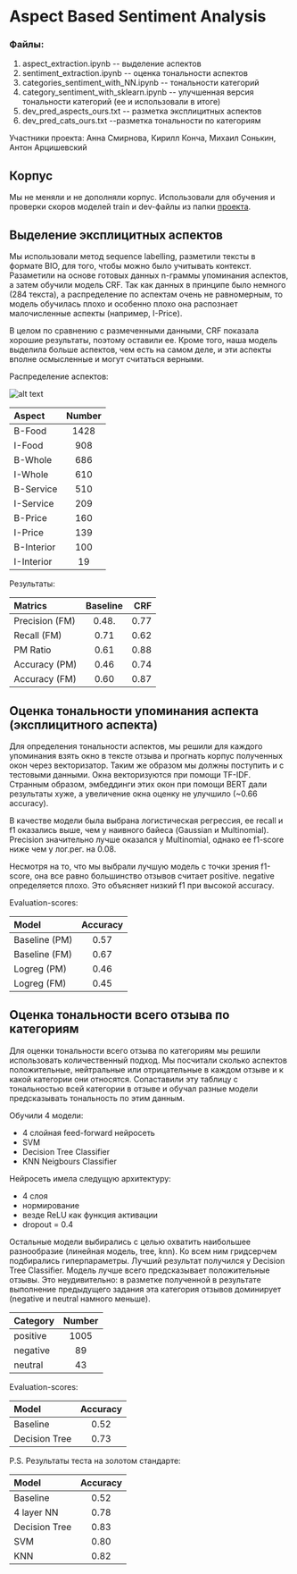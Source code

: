 # Aspect Based Sentiment Analysis
### Файлы:
1) aspect_extraction.ipynb -- выделение аспектов
2) sentiment_extraction.ipynb -- оценка тональности аспектов
3) categories_sentiment_with_NN.ipynb -- тональности категорий
4) category_sentiment_with_sklearn.ipynb -- улучшенная версия тональности категорий (ее и использовали в итоге)
5) dev_pred_aspects_ours.txt -- разметка эксплицитных аспектов
6) dev_pred_cats_ours.txt --разметка тональности по категориям 

Участники проекта: Анна Смирнова, Кирилл Конча, Михаил Сонькин, Антон Арцишевский

## Корпус

Мы не меняли и не дополняли корпус. Использовали для обучения и проверки скоров моделей train и dev-файлы из папки [проекта](https://github.com/named-entity/hse-nlp/tree/master/4th_year/Project).

## Выделение эксплицитных аспектов

Мы использовали метод sequence labelling, разметили тексты в формате BIO, для того, чтобы можно было учитывать контекст. Разаметили на основе готовых данных n-граммы упоминания аспектов, а затем обучили модель CRF. Так как данных в принципе было немного (284 текста), а распределение по аспектам очень не равномерным, то модель обучилась плохо и особенно плохо она распознает малочисленные аспекты (например, I-Price). 

В целом по сравнению с размеченными данными, CRF показала хорошие результаты, поэтому оставили ее. Кроме того, наша модель выделила больше аспектов, чем есть на самом деле, и эти аспекты вполне осмысленные и могут считаться верными.

Распределение аспектов:

![alt text](https://sun9-67.userapi.com/impg/zZGVO7XSKFiplvAgxGTpsjlCh7WYMi63vyP7HA/D0fWPsuQkwM.jpg?size=704x483&quality=96&sign=20712793d33f84196cd343484532de19&type=album![image](https://user-images.githubusercontent.com/42929201/147552556-22256d93-7404-4d87-a6a0-8fec2aaa5d7b.png))

| Aspect        |     Number      |   
|:------------- |:---------------:| 
| B-Food        |  1428           |   
| I-Food        |  908            |   
| B-Whole       |  686            |   
| I-Whole       |  610            |    
| B-Service     |  510           |     
| I-Service     |  209            |     
| B-Price       |  160            |     
| I-Price       |  139             |     
| B-Interior    |  100            |     
| I-Interior    |  19            |     

Результаты:

| Matrics       | Baseline        | CRF          |
|:------------- |:---------------:| -------------:|
| Precision (FM)|  0.48.          |     0.77      |
| Recall (FM)   |  0.71           |     0.62      |
| PM Ratio      |  0.61           |     0.88      |
| Accuracy (PM) |  0.46           |     0.74      |
| Accuracy (FM) |  0.60           |     0.87      |

## Оценка тональности упоминания аспекта (эксплицитного аспекта)

Для определения тональности аспектов, мы решили для каждого упоминания взять окно в тексте отзыва и прогнать корпус полученных окон через векторизатор. Таким же образом мы должны поступить и с тестовыми данными.
Окна векторизуются при помощи TF-IDF. Странным образом, эмбеддинги этих окон при помощи BERT дали результаты хуже, а увеличение окна оценку не улучшило (~0.66 accuracy).

В качестве модели была выбрана логистическая регрессия, ее recall и f1 оказались выше, чем у наивного байеса (Gaussian и Multinomial). Precision значительно лучше оказался у Multinomial, однако ее f1-score ниже чем у лог.рег. на 0.08.

Несмотря на то, что мы выбрали лучшую модель с точки зрения f1-score, она все равно большинство отзывов считает positive. negative определяется плохо. Это объясняет низкий f1 при высокой accuracy.

Evaluation-scores:

| Model     | Accuracy       | 
|:------------- |:---------------:|
| Baseline (PM) |  0.57         |    
| Baseline (FM)  |   0.67      | 
| Logreg (PM)    |  0.46           |    
| Logreg (FM)    |  0.45           |




## Оценка тональности всего отзыва по категориям

Для оценки тональности всего отзыва по категориям мы решили использовать количественный подход. Мы посчитали сколько аспектов положительные, нейтральные или отрицательные в каждом отзыве и к какой категории они относятся. Сопаставили эту таблицу с тональностью всей категории в отзыве и обучал разные модели предсказывать тональность по этим данным.

Обучили 4 модели:
* 4 слойная feed-forward нейросеть
* SVM
* Decision Tree Classifier
* KNN Neigbours Classifier

Нейросеть имела следущую архитектуру:
* 4 слоя
* нормирование
* везде ReLU как функция активации
* dropout = 0.4

Остальные модели выбирались с целью охватить наибольшее разнообразие (линейная модель, tree, knn). Ко всем ним гридсерчем подбирались гиперпараметры. Лучший результат получился у Decision Tree Classifier. Модель лучше всего предсказывает положительные отзывы. Это неудивительно: в разметке полученной в результате выполнение предыдущего задания эта категория отзывов доминирует (negative и neutral намного меньше).

| Category      |        Number   | 
|:------------- |:---------------:|
| positive|  1005          |
| negative |  89          |
| neutral    |  43          |

Evaluation-scores:

| Model     | Accuracy       | 
|:------------- |:---------------:|
| Baseline |  0.52         |    
| Decision Tree   |   0.73        | 


P.S.
Результаты теста на золотом стандарте:

| Model     | Accuracy       | 
|:------------- |:---------------:|
| Baseline |  0.52         |    
| 4 layer NN   |   0.78        | 
| Decision Tree      |  0.83           |    
| SVM |             0.80 |
| KNN |  0.82         | 
